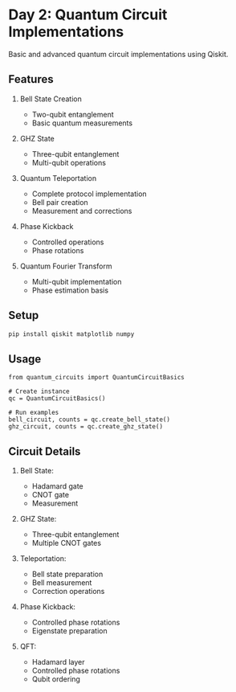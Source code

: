 # Day 2: Quantum Circuit Implementations

Basic and advanced quantum circuit implementations using Qiskit.

## Features

1. Bell State Creation
   - Two-qubit entanglement
   - Basic quantum measurements

2. GHZ State
   - Three-qubit entanglement
   - Multi-qubit operations

3. Quantum Teleportation
   - Complete protocol implementation
   - Bell pair creation
   - Measurement and corrections

4. Phase Kickback
   - Controlled operations
   - Phase rotations

5. Quantum Fourier Transform
   - Multi-qubit implementation
   - Phase estimation basis

## Setup

```bash
pip install qiskit matplotlib numpy
```

## Usage

```python3 quantum_circuits.py
from quantum_circuits import QuantumCircuitBasics

# Create instance
qc = QuantumCircuitBasics()

# Run examples
bell_circuit, counts = qc.create_bell_state()
ghz_circuit, counts = qc.create_ghz_state()
```

## Circuit Details

1. Bell State:
   - Hadamard gate
   - CNOT gate
   - Measurement

2. GHZ State:
   - Three-qubit entanglement
   - Multiple CNOT gates

3. Teleportation:
   - Bell state preparation
   - Bell measurement
   - Correction operations

4. Phase Kickback:
   - Controlled phase rotations
   - Eigenstate preparation

5. QFT:
   - Hadamard layer
   - Controlled phase rotations
   - Qubit ordering
